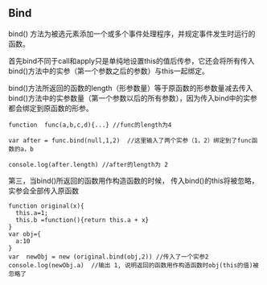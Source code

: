 ## Bind

bind() 方法为被选元素添加一个或多个事件处理程序，并规定事件发生时运行的函数。

首先bind不同于call和apply只是单纯地设置this的值后传参，它还会将所有传入bind()方法中的实参（第一个参数之后的参数）与this一起绑定。


 bind()方法所返回的函数的length（形参数量）等于原函数的形参数量减去传入bind()方法中的实参数量（第一个参数以后的所有参数），因为传入bind中的实参都会绑定到原函数的形参。

	function  func(a,b,c,d){...} //func的length为4

	var after = func.bind(null,1,2)  //这里输入了两个实参（1，2）绑定到了func函数的a，b
	
	console.log(after.length) //after的length为 2

第三，当bind()所返回的函数用作构造函数的时候， 传入bind()的this将被忽略，实参会全部传入原函数

	function original(x){
	  this.a=1;
	  this.b =function(){return this.a + x}
	}
	var obj={
	  a:10
	}
	var  newObj = new (original.bind(obj,2)) //传入了一个实参2
	console.log(newObj.a)  //输出 1, 说明返回的函数用作构造函数时obj(this的值)被忽略了
